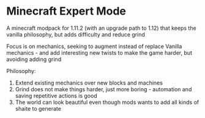 # Minecraft Expert Mode

A minecraft modpack for 1.11.2 (with an upgrade path to 1.12) that keeps the vanilla philosophy, but adds difficulty and reduce grind

Focus is on mechanics, seeking to augment instead of replace Vanilla mechanics - and add interesting new twists to make the game harder, but avoiding adding grind

Philosophy:
1. Extend existing mechanics over new blocks and machines
2. Grind does not make things harder, just more boring - automation and saving repetitive actions is good
3. The world can look beautiful even though mods wants to add all kinds of shaite to generate
